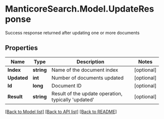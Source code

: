 # ManticoreSearch.Model.UpdateResponse
Success response returned after updating one or more documents

## Properties

Name | Type | Description | Notes
------------ | ------------- | ------------- | -------------
**Index** | **string** | Name of the document index | [optional] 
**Updated** | **int** | Number of documents updated | [optional] 
**Id** | **long** | Document ID | [optional] 
**Result** | **string** | Result of the update operation, typically &#39;updated&#39; | [optional] 

[[Back to Model list]](../README.md#documentation-for-models) [[Back to API list]](../README.md#documentation-for-api-endpoints) [[Back to README]](../README.md)

